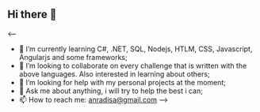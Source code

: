 ## Hi there 👋

<--
- 🌱 I’m currently learning C#, .NET, SQL, Nodejs, HTLM, CSS, Javascript, Angularjs and some frameworks;
- 👯 I’m looking to collaborate on every challenge that is written with the above languages. Also interested in learning about others;
- 🤔 I’m looking for help with my personal projects at the moment;
- 💬 Ask me about anything, i will try to help the best i can;
- 📫 How to reach me: anradisa@gmail.com
-->
